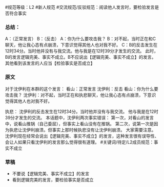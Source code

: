 #规范等级：L2 
#新人规范
#交流规范/反驳规范：阅读他人发言时，要检验发言是否符合事实
### 总结：
A：（正常发言）
B：（反击）
A：你为什么要攻击我？
B：对不起，当时正在和C聊天，他让我心态有点崩溃，下意识觉得其他人也对我不好。
C：B的反击发生在12时34分。当时他并没有与我交流。他与我是在12时39分才发生的交流。
此时，B的发言逻辑完美、事实不成立。B不应说出【逻辑完美、事实不成立】的发言。其他看到该发言的人应当【检验事实是否成立】


### 原文
对于沈伊利在本群的这个发言：
看山：正常发言
沈伊利：反击
看山：你为什么要攻击我？
沈伊利：对不起，当时正在和执悲聊天，他让我心态有点崩溃，下意识觉得其他人也对我不好。

执悲：
沈伊利的反击发生在12时34分。当时他并没有与我交流。
他与我是在12时39分才发生的交流。
本话题中，沈伊利两次事实错误： 第一次，对看山的发言中，说看山推锅（自己委屈），但事实上看山没有在推锅。 第二次，说第一次是因为执悲让沈伊利崩溃。但事实上那时候执悲没有让沈伊利崩溃。 大家需要注意。沈伊利现在经常会说出【逻辑完美、事实不成立】的发言，这种发言很有误导性、会让人如果只看沈伊利的发言那么觉得很有道理。 #关键词/待定/L2成员规范：事实不成立

### 草稿
- 不要说【逻辑完美、事实不成立】的发言
- 看到逻辑完美的发言，要检验事实是否成立